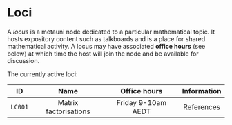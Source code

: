 # Loci

A _locus_ is a metauni node dedicated to a particular mathematical topic. It hosts expository content such as talkboards and is a place for shared mathematical activity. A locus may have associated **office hours** (see below) at which time the host will join the node and be available for discussion.

The currently active loci:

| ID | Name | Office hours | Information |
| :----: | :-----: | :------: | :--------------: |
| `LC001` | Matrix factorisations | Friday 9-10am AEDT | References |

